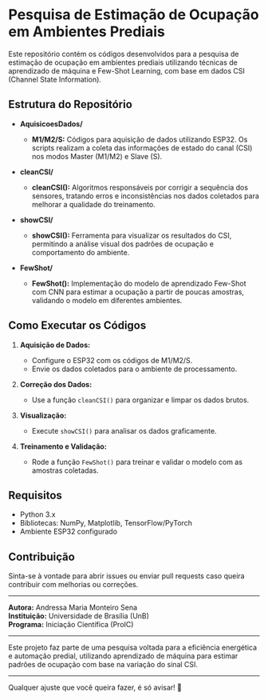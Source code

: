 # Pesquisa de Estimação de Ocupação em Ambientes Prediais

Este repositório contém os códigos desenvolvidos para a pesquisa de estimação de ocupação em ambientes prediais utilizando técnicas de aprendizado de máquina e Few-Shot Learning, com base em dados CSI (Channel State Information).

## Estrutura do Repositório

- **AquisicoesDados/**
  - **M1/M2/S:** Códigos para aquisição de dados utilizando ESP32. Os scripts realizam a coleta das informações de estado do canal (CSI) nos modos Master (M1/M2) e Slave (S).

- **cleanCSI/**
  - **cleanCSI():** Algoritmos responsáveis por corrigir a sequência dos sensores, tratando erros e inconsistências nos dados coletados para melhorar a qualidade do treinamento.

- **showCSI/**
  - **showCSI():** Ferramenta para visualizar os resultados do CSI, permitindo a análise visual dos padrões de ocupação e comportamento do ambiente.

- **FewShot/**
  - **FewShot():** Implementação do modelo de aprendizado Few-Shot com CNN para estimar a ocupação a partir de poucas amostras, validando o modelo em diferentes ambientes.

## Como Executar os Códigos

1. **Aquisição de Dados:**
   - Configure o ESP32 com os códigos de M1/M2/S.
   - Envie os dados coletados para o ambiente de processamento.

2. **Correção dos Dados:**
   - Use a função `cleanCSI()` para organizar e limpar os dados brutos.

3. **Visualização:**
   - Execute `showCSI()` para analisar os dados graficamente.

4. **Treinamento e Validação:**
   - Rode a função `FewShot()` para treinar e validar o modelo com as amostras coletadas.

## Requisitos

- Python 3.x
- Bibliotecas: NumPy, Matplotlib, TensorFlow/PyTorch
- Ambiente ESP32 configurado

## Contribuição

Sinta-se à vontade para abrir issues ou enviar pull requests caso queira contribuir com melhorias ou correções.

---

**Autora:** Andressa Maria Monteiro Sena  
**Instituição:** Universidade de Brasília (UnB)  
**Programa:** Iniciação Científica (ProIC)

---

Este projeto faz parte de uma pesquisa voltada para a eficiência energética e automação predial, utilizando aprendizado de máquina para estimar padrões de ocupação com base na variação do sinal CSI.

---

Qualquer ajuste que você queira fazer, é só avisar! 🚀


